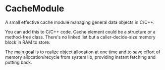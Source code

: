 # CacheModule
A small effective cache module managing general data objects in C/C++.


You can add this to C/C++ code.  Cache element could be a structure or a
method-free class.  There's no linked list but a caller-decide-size memory block in
RAM to store.

The main goal is to realize object allocation at one time and to save
effort of memory allocation/recycle from system lib, providing instant fetching and putting back. 

